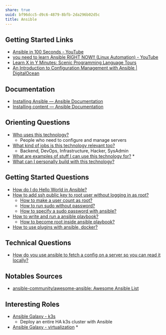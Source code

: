 ```yaml
---
share: true
uuid: bf96dcc5-d9c6-4879-8bfb-2da296b02d5c
title: Ansible
---
```

## Getting Started Links

* [Ansible in 100 Seconds - YouTube](https://www.youtube.com/watch?v=xRMPKQweySE)
* [you need to learn Ansible RIGHT NOW!! (Linux Automation) - YouTube](https://www.youtube.com/watch?v=5hycyr-8EKs)
* [Learn X in Y Minutes: Scenic Programming Language Tours](https://learnxinyminutes.com/docs/ansible/)
* [An Introduction to Configuration Management with Ansible | DigitalOcean](https://www.digitalocean.com/community/conceptual-articles/an-introduction-to-configuration-management-with-ansible)
## Documentation

* [Installing Ansible — Ansible Documentation](https://docs.ansible.com/ansible/latest/installation_guide/intro_installation.html#prerequisites-installing-pip)
* [Installing content — Ansible Documentation](https://galaxy.ansible.com/docs/using/installing.html)

## Orienting Questions

* [Who uses this technology?](/undefined)
	* People who need to configure and manage servers
* [What kind of jobs is this technology relevant too?](/undefined)
	* Backend, DevOps, Infrastructure, Hacker, SysAdmin
* [What are examples of stuff I can use this technology for?](/undefined)
	* 
* [What can I personally build with this technology?](/undefined)

## Getting Started Questions

* [How do I do Hello World in Ansible?](/9d016f63-fdb1-400a-aa19-c84cbdc5cd94)
* [How to add ssh public key to root user without logging in as root?](/undefined)
	* [How to make a user count as root?](/undefined)
	* [How to run sudo without password?](/undefined)
	* [How to specify a sudo password with ansible?](/undefined)
* [How to write and run a ansible playbook?](/undefined)
	* [How to become root inside ansible playbook?](/undefined)
* [How to use plugins with ansible, docker?](/undefined)
## Technical Questions

* [How do you use ansible to fetch a config on a server so you can read it locally?](/undefined)

## Notables Sources

* [ansible-community/awesome-ansible: Awesome Ansible List](https://github.com/ansible-community/awesome-ansible)

## Interesting Roles

* [Ansible Galaxy - k3s](https://galaxy.ansible.com/xanmanning/k3s)
	* Deploy an entire HA k3s cluster with Ansible
* [Ansible Galaxy - virtualization](https://galaxy.ansible.com/crivetimihai/virtualization)
	*